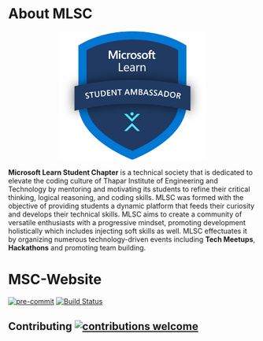 # About MLSC

<p align="center">
<img src="./readme_assets/mlsc_logo.png" width=300; alt="MLSC Logo" title="MLSC Logo">
</p>

**Microsoft Learn Student Chapter** is a technical society that is dedicated to elevate the coding culture of Thapar Institute of Engineering and Technology by mentoring and motivating its students to refine their critical thinking, logical reasoning, and coding skills. MLSC was formed with the objective of providing students a dynamic platform that feeds their curiosity and develops their technical skills. MLSC aims to create a community of versatile enthusiasts with a progressive mindset, promoting development holistically which includes injecting soft skills as well. MLSC effectuates it by organizing numerous technology-driven events including **Tech Meetups**, **Hackathons** and promoting team building.

# MSC-Website

[![pre-commit](https://img.shields.io/badge/pre--commit-enabled-brightgreen?logo=pre-commit&logoColor=white)](https://github.com/pre-commit/pre-commit)
[![Build Status](https://travis-ci.com/MicrosoftStudentChapter/MSC-Website.svg?token=76rzY4Qkm8GHpeacYKQd&branch=master)](https://travis-ci.com/MicrosoftStudentChapter/MSC-Website)

## Contributing [![contributions welcome](https://img.shields.io/badge/contributions-welcome-brightgreen.svg?style=flat)](https://github.com/dwyl/esta/issues)
